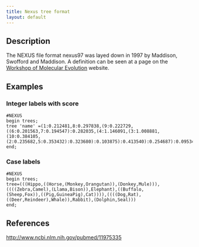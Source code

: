 ```yaml
---
title: Nexus tree format
layout: default
---
```


Description
-----------

The NEXUS file format nexus97 was layed down in 1997 by Maddison, Swofford and Maddison. A definition can be seen at a page on the [Workshop of Molecular Evolution](http://workshop.molecularevolution.org/resources/fileformats/tree_formats.php) website.

Examples
--------

### Integer labels with score

    #NEXUS
    begin trees;
    tree 'name' =(1:0.212481,8:0.297838,(9:0.222729,((6:0.201563,7:0.194547):0.282035,(4:1.146091,(3:1.008881,
    (10:0.384105,(2:0.235682,5:0.353432):0.323680):0.103875):0.413540):0.254687):0.095341):0.079254):0.000000;
    end;

### Case labels

    #NEXUS
    begin trees;
    tree=(((Hippo,((Horse,(Monkey,Orangutan)),(Donkey,Mule))),((((Zebra,Camel),(Llama,Bison)),Elephant),((Buffalo,
    (Sheep,Fox)),((Pig,GuineaPig),Cat)))),((((Dog,Rat),((Deer,Reindeer),Whale)),Rabbit),(Dolphin,Seal)))
    end;

References
----------

http://www.ncbi.nlm.nih.gov/pubmed/11975335


